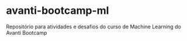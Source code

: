 # avanti-bootcamp-ml
Repositório para atividades e desafios do curso de Machine Learning do Avanti Bootcamp

